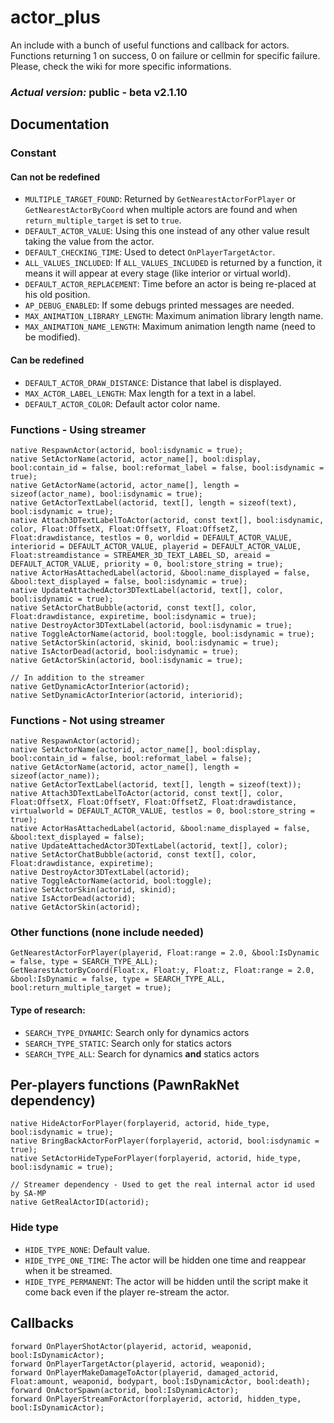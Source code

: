 # actor_plus
An include with a bunch of useful functions and callback for actors.
Functions returning 1 on success, 0 on failure or cellmin for specific failure. Please, check the wiki for more specific informations.

### *Actual version:* public - beta v2.1.10

## Documentation
### Constant
#### Can not be redefined
* `MULTIPLE_TARGET_FOUND`: Returned by `GetNearestActorForPlayer` or `GetNearestActorByCoord` when multiple actors are found and when `return_multiple_target` is set to `true`.
* `DEFAULT_ACTOR_VALUE`: Using this one instead of any other value result taking the value from the actor.
* `DEFAULT_CHECKING_TIME`: Used to detect `OnPlayerTargetActor`.
* `ALL_VALUES_INCLUDED`: If `ALL_VALUES_INCLUDED` is returned by a function, it means it will appear at every stage (like interior or virtual world).
* `DEFAULT_ACTOR_REPLACEMENT`: Time before an actor is being re-placed at his old position.
* `AP_DEBUG_ENABLED`: If some debugs printed messages are needed.
* `MAX_ANIMATION_LIBRARY_LENGTH`: Maximum animation library length name.
* `MAX_ANIMATION_NAME_LENGTH`: Maximum animation length name (need to be modified).

#### Can be redefined
* `DEFAULT_ACTOR_DRAW_DISTANCE`: Distance that label is displayed.
* `MAX_ACTOR_LABEL_LENGTH`: Max length for a text in a label.
* `DEFAULT_ACTOR_COLOR`: Default actor color name.

### Functions - Using streamer
```pawn
native RespawnActor(actorid, bool:isdynamic = true);
native SetActorName(actorid, actor_name[], bool:display, bool:contain_id = false, bool:reformat_label = false, bool:isdynamic = true);
native GetActorName(actorid, actor_name[], length = sizeof(actor_name), bool:isdynamic = true);
native GetActorTextLabel(actorid, text[], length = sizeof(text), bool:isdynamic = true);
native Attach3DTextLabelToActor(actorid, const text[], bool:isdynamic, color, Float:OffsetX, Float:OffsetY, Float:OffsetZ, Float:drawdistance, testlos = 0, worldid = DEFAULT_ACTOR_VALUE, interiorid = DEFAULT_ACTOR_VALUE, playerid = DEFAULT_ACTOR_VALUE, Float:streamdistance = STREAMER_3D_TEXT_LABEL_SD, areaid = DEFAULT_ACTOR_VALUE, priority = 0, bool:store_string = true);
native ActorHasAttachedLabel(actorid, &bool:name_displayed = false, &bool:text_displayed = false, bool:isdynamic = true);
native UpdateAttachedActor3DTextLabel(actorid, text[], color, bool:isdynamic = true);
native SetActorChatBubble(actorid, const text[], color, Float:drawdistance, expiretime, bool:isdynamic = true);
native DestroyActor3DTextLabel(actorid, bool:isdynamic = true);
native ToggleActorName(actorid, bool:toggle, bool:isdynamic = true);
native SetActorSkin(actorid, skinid, bool:isdynamic = true);
native IsActorDead(actorid, bool:isdynamic = true);
native GetActorSkin(actorid, bool:isdynamic = true);

// In addition to the streamer
native GetDynamicActorInterior(actorid);
native SetDynamicActorInterior(actorid, interiorid);
```

### Functions - Not using streamer
```pawn
native RespawnActor(actorid);
native SetActorName(actorid, actor_name[], bool:display, bool:contain_id = false, bool:reformat_label = false);
native GetActorName(actorid, actor_name[], length = sizeof(actor_name));
native GetActorTextLabel(actorid, text[], length = sizeof(text));
native Attach3DTextLabelToActor(actorid, const text[], color, Float:OffsetX, Float:OffsetY, Float:OffsetZ, Float:drawdistance, virtualworld = DEFAULT_ACTOR_VALUE, testlos = 0, bool:store_string = true);
native ActorHasAttachedLabel(actorid, &bool:name_displayed = false, &bool:text_displayed = false);
native UpdateAttachedActor3DTextLabel(actorid, text[], color);
native SetActorChatBubble(actorid, const text[], color, Float:drawdistance, expiretime);
native DestroyActor3DTextLabel(actorid);
native ToggleActorName(actorid, bool:toggle);
native SetActorSkin(actorid, skinid);
native IsActorDead(actorid);
native GetActorSkin(actorid);
```

### Other functions (none include needed)
```pawn
GetNearestActorForPlayer(playerid, Float:range = 2.0, &bool:IsDynamic = false, type = SEARCH_TYPE_ALL);
GetNearestActorByCoord(Float:x, Float:y, Float:z, Float:range = 2.0, &bool:IsDynamic = false, type = SEARCH_TYPE_ALL, bool:return_multiple_target = true);
```
#### Type of research:
* `SEARCH_TYPE_DYNAMIC`: Search only for dynamics actors
* `SEARCH_TYPE_STATIC`: Search only for statics actors
* `SEARCH_TYPE_ALL`: Search for dynamics **and** statics actors

## Per-players functions (PawnRakNet dependency)
```pawn
native HideActorForPlayer(forplayerid, actorid, hide_type, bool:isdynamic = true);
native BringBackActorForPlayer(forplayerid, actorid, bool:isdynamic = true);
native SetActorHideTypeForPlayer(forplayerid, actorid, hide_type, bool:isdynamic = true);

// Streamer dependency - Used to get the real internal actor id used by SA-MP
native GetRealActorID(actorid);
```
### Hide type
* `HIDE_TYPE_NONE`: Default value.
* `HIDE_TYPE_ONE_TIME`: The actor will be hidden one time and reappear when it be streamed.
* `HIDE_TYPE_PERMANENT`: The actor will be hidden until the script make it come back even if the player re-stream the actor.

## Callbacks
```pawn
forward OnPlayerShotActor(playerid, actorid, weaponid, bool:IsDynamicActor);
forward OnPlayerTargetActor(playerid, actorid, weaponid);
forward OnPlayerMakeDamageToActor(playerid, damaged_actorid, Float:amount, weaponid, bodypart, bool:IsDynamicActor, bool:death);
forward OnActorSpawn(actorid, bool:IsDynamicActor);
forward OnPlayerStreamForActor(forplayerid, actorid, hidden_type, bool:IsDynamicActor);
```
